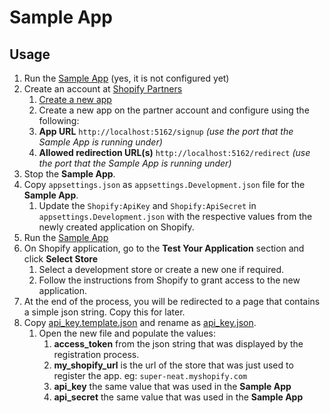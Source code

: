 # Sample App

## Usage

1. Run the [Sample App](../SampleApp) (yes, it is not configured yet)
1. Create an account at [Shopify Partners](https://partners.shopify.com/)
    1. [Create a new app](https://partners.shopify.com/2098808/apps/new)
    1. Create a new app on the partner account and configure using the following:
    1. **App URL** `http://localhost:5162/signup` *(use the port that the Sample App is running under)*
    1. **Allowed redirection URL(s)** `http://localhost:5162/redirect` *(use the port that the Sample App is running under)*
1. Stop the **Sample App**.
1. Copy `appsettings.json` as `appsettings.Development.json` file for the **Sample App**.
    1. Update the `Shopify:ApiKey` and `Shopify:ApiSecret` in `appsettings.Development.json` with the respective values from the newly created application on Shopify.
1. Run the [Sample App](../SampleApp)
1. On Shopify application, go to the **Test Your Application** section and click **Select Store**
    1. Select a development store or create a new one if required.
    1. Follow the instructions from Shopify to grant access to the new application.
1. At the end of the process, you will be redirected to a page that contains a simple json string. Copy this for later.
1. Copy [api_key.template.json](api_key.template.json) and rename as [api_key.json](api_key.json).
    1. Open the new file and populate the values:
        1. **access_token** from the json string that was displayed by the registration process.
        1. **my_shopify_url** is the url of the store that was just used to register the app. eg: `super-neat.myshopify.com`
        1. **api_key** the same value that was used in the **Sample App**
        1. **api_secret** the same value that was used in the **Sample App**
